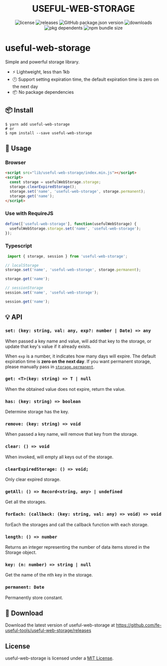 <p align="center">
  <h1 align="center"> USEFUL-WEB-STORAGE </h1>
</p>
<p align="center">
  <img alt="license" src="https://img.shields.io/npm/l/useful-web-storage?style=flat-square">
  <img alt="releases" src="https://badgen.net/github/releases/fe-useful-tools/useful-web-storage?style=flat-square">
  <img alt="GitHub package.json version" src="https://img.shields.io/github/package-json/v/fe-useful-tools/useful-web-storage?style=flat-square&colorB=51C838">
  <img alt="downloads" src="https://img.shields.io/npm/dt/useful-web-storage?style=flat-square">
  <img alt="pkg dependents" src="https://badgen.net/github/dependents-pkg/fe-useful-tools/useful-web-storage?style=flat-square">
  <img alt="npm bundle size" src="https://img.shields.io/bundlephobia/min/useful-web-storage?style=flat-square">
</p>

# useful-web-storage
Simple and powerful storage library.

- :zap: Lightweight, less than 1kb
- :clock12: Support setting expiration time, the default expiration time is zero on the next day
- :package: No package dependencies

## :package: Install

```shell
$ yarn add useful-web-storage
# or
$ npm install --save useful-web-storage
```

## :pencil: Usage

### Browser

```html
<script src="lib/useful-web-storage/index.min.js"></script>
<script>
  const storage = usefulWebStorage.storage;
  storage.clearExpiredStorage();
  storage.set('name', 'useful-web-storage', storage.permanent);
  storage.get('name');
</script>
```

### Use with RequireJS

```javascript
define(['useful-web-storage'], function(usefulWebStorage) {
  usefulWebStorage.storage.set('name', 'useful-web-storage');
});
```

### Typescript

```typescript
 import { storage, session } from 'useful-web-storage';

// localStorage
storage.set('name', 'useful-web-storage', storage.permanent);

storage.get('name');

// sessionStorage
session.set('name', 'useful-web-storage');

session.get('name');
```

## :bulb: API

### `set: (key: string, val: any, exp?: number | Date) => any`

When passed a key name and value, will add that key to the storage, or update that key's value if it already exists.

When `exp` is a number, it indicates how many days will expire. The default expiration time is **zero on the next day**. If you want permanent storage, please manually pass in [`storage.permanent`](#permanent-date).

### `get: <T>(key: string) => T | null`

When the obtained value does not expire, return the value.

### `has: (key: string) => boolean`

Determine storage has the key.

### `remove: (key: string) => void`

When passed a key name, will remove that key from the storage.

### `clear: () => void`

When invoked, will empty all keys out of the storage.

### `clearExpiredStorage: () => void;`

Only clear expired storage.

### `getAll: () => Record<string, any> | undefined`

Get all the storages.

### `forEach: (callback: (key: string, val: any) => void) => void`

forEach the storages and call the callback function with each storage.

### `length: () => number`

Returns an integer representing the number of data items stored in the Storage object.

### `key: (n: number) => string | null`

Get the name of the nth key in the storage.

### `permanent: Date`

Permanently store constant.

## :rocket: Download

Download the latest version of useful-web-storage at https://github.com/fe-useful-tools/useful-web-storage/releases

## License

useful-web-storage is licensed under a [MIT License](https://github.com/fe-useful-tools/useful-web-storage/blob/master/LICENSE).
